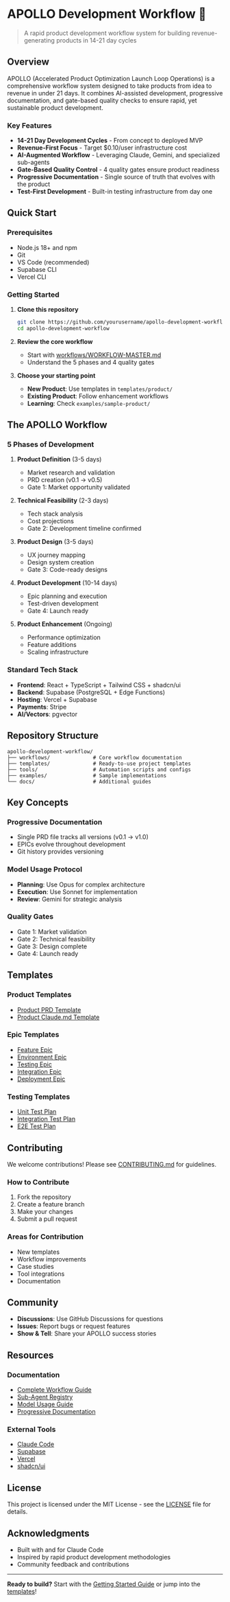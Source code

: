 # APOLLO Development Workflow 🚀

> A rapid product development workflow system for building revenue-generating products in 14-21 day cycles

## Overview

APOLLO (Accelerated Product Optimization Launch Loop Operations) is a comprehensive workflow system designed to take products from idea to revenue in under 21 days. It combines AI-assisted development, progressive documentation, and gate-based quality checks to ensure rapid, yet sustainable product development.

### Key Features

- **14-21 Day Development Cycles** - From concept to deployed MVP
- **Revenue-First Focus** - Target $0.10/user infrastructure cost
- **AI-Augmented Workflow** - Leveraging Claude, Gemini, and specialized sub-agents
- **Gate-Based Quality Control** - 4 quality gates ensure product readiness
- **Progressive Documentation** - Single source of truth that evolves with the product
- **Test-First Development** - Built-in testing infrastructure from day one

## Quick Start

### Prerequisites

- Node.js 18+ and npm
- Git
- VS Code (recommended)
- Supabase CLI
- Vercel CLI

### Getting Started

1. **Clone this repository**
   ```bash
   git clone https://github.com/yourusername/apollo-development-workflow.git
   cd apollo-development-workflow
   ```

2. **Review the core workflow**
   - Start with [workflows/WORKFLOW-MASTER.md](workflows/WORKFLOW-MASTER.md)
   - Understand the 5 phases and 4 quality gates

3. **Choose your starting point**
   - **New Product**: Use templates in `templates/product/`
   - **Existing Product**: Follow enhancement workflows
   - **Learning**: Check `examples/sample-product/`

## The APOLLO Workflow

### 5 Phases of Development

1. **Product Definition** (3-5 days)
   - Market research and validation
   - PRD creation (v0.1 → v0.5)
   - Gate 1: Market opportunity validated

2. **Technical Feasibility** (2-3 days)
   - Tech stack analysis
   - Cost projections
   - Gate 2: Development timeline confirmed

3. **Product Design** (3-5 days)
   - UX journey mapping
   - Design system creation
   - Gate 3: Code-ready designs

4. **Product Development** (10-14 days)
   - Epic planning and execution
   - Test-driven development
   - Gate 4: Launch ready

5. **Product Enhancement** (Ongoing)
   - Performance optimization
   - Feature additions
   - Scaling infrastructure

### Standard Tech Stack

- **Frontend**: React + TypeScript + Tailwind CSS + shadcn/ui
- **Backend**: Supabase (PostgreSQL + Edge Functions)
- **Hosting**: Vercel + Supabase
- **Payments**: Stripe
- **AI/Vectors**: pgvector

## Repository Structure

```
apollo-development-workflow/
├── workflows/              # Core workflow documentation
├── templates/              # Ready-to-use project templates
├── tools/                  # Automation scripts and configs
├── examples/               # Sample implementations
└── docs/                   # Additional guides
```

## Key Concepts

### Progressive Documentation
- Single PRD file tracks all versions (v0.1 → v1.0)
- EPICs evolve throughout development
- Git history provides versioning

### Model Usage Protocol
- **Planning**: Use Opus for complex architecture
- **Execution**: Use Sonnet for implementation
- **Review**: Gemini for strategic analysis

### Quality Gates
- Gate 1: Market validation
- Gate 2: Technical feasibility
- Gate 3: Design complete
- Gate 4: Launch ready

## Templates

### Product Templates
- [Product PRD Template](templates/product/product-PRD-template.md)
- [Product Claude.md Template](templates/product/product-claude-template.md)

### Epic Templates
- [Feature Epic](templates/epics/EPIC-feature-template.md)
- [Environment Epic](templates/epics/EPIC-environment-template.md)
- [Testing Epic](templates/epics/EPIC-testing-template.md)
- [Integration Epic](templates/epics/EPIC-integration-template.md)
- [Deployment Epic](templates/epics/EPIC-deployment-template.md)

### Testing Templates
- [Unit Test Plan](templates/testing/test-unit-plan-template.md)
- [Integration Test Plan](templates/testing/test-integration-plan-template.md)
- [E2E Test Plan](templates/testing/test-e2e-plan-template.md)

## Contributing

We welcome contributions! Please see [CONTRIBUTING.md](CONTRIBUTING.md) for guidelines.

### How to Contribute

1. Fork the repository
2. Create a feature branch
3. Make your changes
4. Submit a pull request

### Areas for Contribution

- New templates
- Workflow improvements
- Case studies
- Tool integrations
- Documentation

## Community

- **Discussions**: Use GitHub Discussions for questions
- **Issues**: Report bugs or request features
- **Show & Tell**: Share your APOLLO success stories

## Resources

### Documentation
- [Complete Workflow Guide](workflows/WORKFLOW-MASTER.md)
- [Sub-Agent Registry](workflows/SUBAGENT-REGISTRY.md)
- [Model Usage Guide](workflows/MODEL-USAGE-GUIDE.md)
- [Progressive Documentation](workflows/PROGRESSIVE-DOCUMENTATION-GUIDE.md)

### External Tools
- [Claude Code](https://claude.ai/code)
- [Supabase](https://supabase.com)
- [Vercel](https://vercel.com)
- [shadcn/ui](https://ui.shadcn.com)

## License

This project is licensed under the MIT License - see the [LICENSE](LICENSE) file for details.

## Acknowledgments

- Built with and for Claude Code
- Inspired by rapid product development methodologies
- Community feedback and contributions

---

**Ready to build?** Start with the [Getting Started Guide](docs/getting-started.md) or jump into the [templates](templates/)!